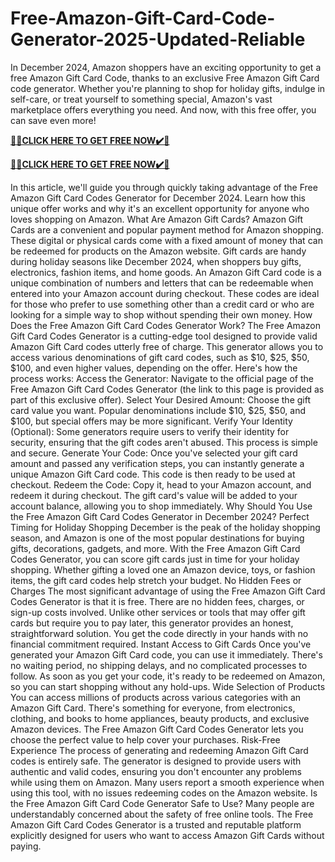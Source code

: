 # Free-Amazon-Gift-Card-Code-Generator-2025-Updated-Reliable
In December 2024, Amazon shoppers have an exciting opportunity to get a free Amazon Gift Card Code, thanks to an exclusive Free Amazon Gift Card code generator. Whether you're planning to shop for holiday gifts, indulge in self-care, or treat yourself to something special, Amazon's vast marketplace offers everything you need. And now, with this free offer, you can save even more!

**[🎁🎁CLICK HERE TO GET FREE NOW✔️🎁](https://usaofferzon.com/giftcard/)**

**[🎁🎁CLICK HERE TO GET FREE NOW✔️🎁](https://usaofferzon.com/amazongiftcard/)**

In this article, we'll guide you through quickly taking advantage of the Free Amazon Gift Card Codes Generator for December 2024. Learn how this unique offer works and why it's an excellent opportunity for anyone who loves shopping on Amazon. What Are Amazon Gift Cards? Amazon Gift Cards are a convenient and popular payment method for Amazon shopping. These digital or physical cards come with a fixed amount of money that can be redeemed for products on the Amazon website. Gift cards are handy during holiday seasons like December 2024, when shoppers buy gifts, electronics, fashion items, and home goods. An Amazon Gift Card code is a unique combination of numbers and letters that can be redeemable when entered into your Amazon account during checkout. These codes are ideal for those who prefer to use something other than a credit card or who are looking for a simple way to shop without spending their own money. How Does the Free Amazon Gift Card Codes Generator Work? The Free Amazon Gift Card Codes Generator is a cutting-edge tool designed to provide valid Amazon Gift Card codes utterly free of charge. This generator allows you to access various denominations of gift card codes, such as $10, $25, $50, $100, and even higher values, depending on the offer. Here's how the process works: Access the Generator: Navigate to the official page of the Free Amazon Gift Card Codes Generator (the link to this page is provided as part of this exclusive offer). Select Your Desired Amount: Choose the gift card value you want. Popular denominations include $10, $25, $50, and $100, but special offers may be more significant. Verify Your Identity (Optional): Some generators require users to verify their identity for security, ensuring that the gift codes aren't abused. This process is simple and secure. Generate Your Code: Once you've selected your gift card amount and passed any verification steps, you can instantly generate a unique Amazon Gift Card code. This code is then ready to be used at checkout. Redeem the Code: Copy it, head to your Amazon account, and redeem it during checkout. The gift card's value will be added to your account balance, allowing you to shop immediately. Why Should You Use the Free Amazon Gift Card Codes Generator in December 2024? Perfect Timing for Holiday Shopping December is the peak of the holiday shopping season, and Amazon is one of the most popular destinations for buying gifts, decorations, gadgets, and more. With the Free Amazon Gift Card Codes Generator, you can score gift cards just in time for your holiday shopping. Whether gifting a loved one an Amazon device, toys, or fashion items, the gift card codes help stretch your budget. No Hidden Fees or Charges The most significant advantage of using the Free Amazon Gift Card Codes Generator is that it is free. There are no hidden fees, charges, or sign-up costs involved. Unlike other services or tools that may offer gift cards but require you to pay later, this generator provides an honest, straightforward solution. You get the code directly in your hands with no financial commitment required. Instant Access to Gift Cards Once you've generated your Amazon Gift Card code, you can use it immediately. There's no waiting period, no shipping delays, and no complicated processes to follow. As soon as you get your code, it's ready to be redeemed on Amazon, so you can start shopping without any hold-ups. Wide Selection of Products You can access millions of products across various categories with an Amazon Gift Card. There's something for everyone, from electronics, clothing, and books to home appliances, beauty products, and exclusive Amazon devices. The Free Amazon Gift Card Codes Generator lets you choose the perfect value to help cover your purchases. Risk-Free Experience The process of generating and redeeming Amazon Gift Card codes is entirely safe. The generator is designed to provide users with authentic and valid codes, ensuring you don't encounter any problems while using them on Amazon. Many users report a smooth experience when using this tool, with no issues redeeming codes on the Amazon website. Is the Free Amazon Gift Card Code Generator Safe to Use? Many people are understandably concerned about the safety of free online tools. The Free Amazon Gift Card Codes Generator is a trusted and reputable platform explicitly designed for users who want to access Amazon Gift Cards without paying.

